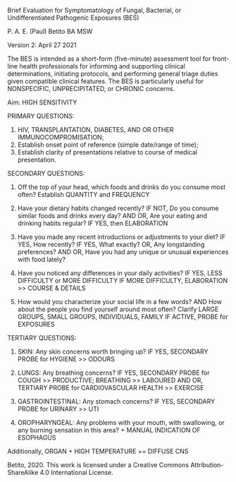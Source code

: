 Brief Evaluation for Symptomatology of Fungal, Bacterial, or Undifferentiated Pathogenic Exposures (BES)

P. A. E. (Paul) Betito BA MSW

Version 2: April 27 2021

The BES is intended as a short-form (five-minute) assessment tool for front-line health professionals for informing and supporting clinical determinations, initiating protocols, and performing general triage duties given compatible clinical features. The BES is particularly useful for NONSPECIFIC, UNPRECIPITATED, or CHRONIC concerns.

Aim: HIGH SENSITIVITY

PRIMARY QUESTIONS:

1. HIV, TRANSPLANTATION, DIABETES, AND OR OTHER IMMUNOCOMPROMISATION;
2. Establish onset point of reference (simple date/range of time);
3. Establish clarity of presentations relative to course of medical presentation.

SECONDARY QUESTIONS:

1. Off the top of your head, which foods and drinks do you consume most often?
Establish QUANTITY and FREQUENCY

2. Have your dietary habits changed recently? IF NOT, Do you consume similar foods and drinks every day? AND OR, Are your eating and drinking habits regular?
IF YES, then ELABORATION

3. Have you made any recent introductions or adjustments to your diet?
IF YES, How recently?
IF YES, What exactly?
OR, Any longstanding preferences?
AND OR, Have you had any unique or unusual experiences with food lately?

4. Have you noticed any differences in your daily activities?
IF YES, LESS DIFFICULTY or MORE DIFFICULTY 
IF MORE DIFFICULTY, ELABORATION >> COURSE & DETAILS

5. How would you characterize your social life in a few words? AND How about the people you find yourself around most often? 
Clarify LARGE GROUPS, SMALL GROUPS, INDIVIDUALS, FAMILY
IF ACTIVE, PROBE for EXPOSURES

TERTIARY QUESTIONS:

1. SKIN: Any skin concerns worth bringing up?
IF YES, SECONDARY PROBE for HYGIENE >> ODOURS

2. LUNGS: Any breathing concerns?
IF YES, SECONDARY PROBE for COUGH >> PRODUCTIVE; BREATHING >> LABOURED
AND OR, TERTIARY PROBE for CARDIOVASCULAR HEALTH >> EXERCISE

3. GASTROINTESTINAL: Any stomach concerns?
IF YES, SECONDARY PROBE for URINARY >> UTI

4. OROPHARYNGEAL: Any problems with your mouth, with swallowing, or any burning sensation in this area? + MANUAL INDICATION OF ESOPHAGUS

Additionally, ORGAN + HIGH TEMPERATURE == DIFFUSE CNS

Betito, 2020. This work is licensed under a Creative Commons Attribution-ShareAlike 4.0 International License.
